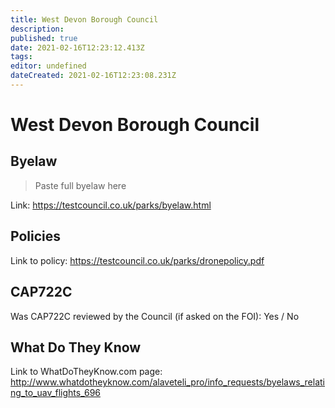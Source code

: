 ```yaml
---
title: West Devon Borough Council
description: 
published: true
date: 2021-02-16T12:23:12.413Z
tags: 
editor: undefined
dateCreated: 2021-02-16T12:23:08.231Z
---
```


# West Devon Borough Council


## Byelaw
> Paste full byelaw here

Link:
https://testcouncil.co.uk/parks/byelaw.html

## Policies
Link to policy:
https://testcouncil.co.uk/parks/dronepolicy.pdf

## CAP722C

Was CAP722C reviewed by the Council (if asked on the FOI): Yes / No

## What Do They Know

Link to WhatDoTheyKnow.com page:
http://www.whatdotheyknow.com/alaveteli_pro/info_requests/byelaws_relating_to_uav_flights_696

